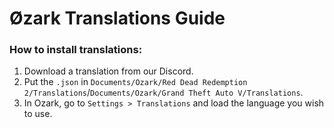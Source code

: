 # Øzark Translations Guide

### How to install translations:
1. Download a translation from our Discord.
2. Put the `.json` in `Documents/Ozark/Red Dead Redemption 2/Translations`/`Documents/Ozark/Grand Theft Auto V/Translations`.
3. In Ozark, go to `Settings > Translations` and load the language you wish to use.